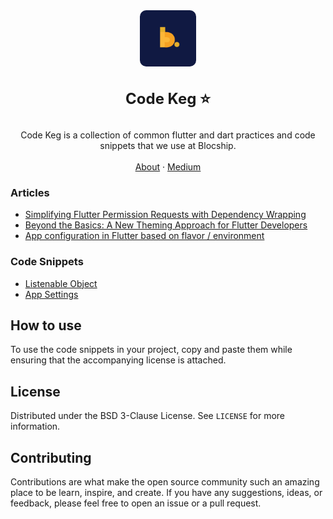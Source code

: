<div align="center">
<img src="READMEdocs/blocship_logo.jpg" alt="Logo" style="max-width: 90px; border-radius: 10px;">
  <p align="center" style="line-height: 50px; font-size: 24px; font-weight: bold;">Code Keg ⭐️</p>
  <p align="center">
    Code Keg is a collection of common flutter and dart practices and code snippets that we use at Blocship. 
    <br />
    <br />
    <a href="https://blocship.io">About</a>
    ·
    <a href="https://medium.com/blocship">Medium</a>
  </p>
</div>

### Articles

- [Simplifying Flutter Permission Requests with Dependency Wrapping](./dependency_wrapping.md)
- [Beyond the Basics: A New Theming Approach for Flutter Developers](./theming.md)
- [App configuration in Flutter based on flavor / environment](./config.md)

### Code Snippets

- [Listenable Object](./object_listenable.md)
- [App Settings](./app_settings.md)

## How to use

To use the code snippets in your project, copy and paste them while ensuring that the accompanying license is attached.

## License

Distributed under the BSD 3-Clause License. See `LICENSE` for more information.

## Contributing

Contributions are what make the open source community such an amazing place to be learn, inspire, and create. If you have any suggestions, ideas, or feedback, please feel free to open an issue or a pull request.